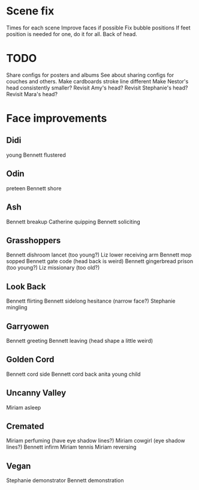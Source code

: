 # Scene fix
Times for each scene
Improve faces if possible
Fix bubble positions
If feet position is needed for one, do it for all.
Back of head.

# TODO
Share configs for posters and albums
See about sharing configs for couches and others.
Make cardboards stroke line different
Make Nestor's head consistently smaller?
Revisit Amy's head?
Revisit Stephanie's head?
Revisit Mara's head?

# Face improvements

## Didi
young Bennett flustered

## Odin
preteen Bennett shore

## Ash
Bennett breakup
Catherine quipping
Bennett soliciting

## Grasshoppers
Bennett dishroom lancet (too young?)
Liz lower receiving arm
Bennett mop sopped
Bennett gate code (head back is weird)
Bennett gingerbread prison (too young?)
Liz missionary (too old?)

## Look Back
Bennett flirting
Bennett sidelong hesitance (narrow face?)
Stephanie mingling

## Garryowen
Bennett greeting
Bennett leaving (head shape a little weird)

## Golden Cord
Bennett cord side
Bennett cord back
anita young child

## Uncanny Valley
Miriam asleep

## Cremated
Miriam perfuming (have eye shadow lines?)
Miriam cowgirl (eye shadow lines?)
Bennett infirm
Miriam tennis
Miriam reversing

## Vegan
Stephanie demonstrator
Bennett demonstration
